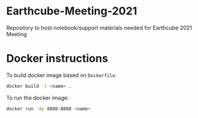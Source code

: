 # Earthcube-Meeting-2021
Repository to host notebook/support materials needed for Earthcube 2021 Meeting

# Docker instructions
To build docker image based on `Dockerfile`:
```bash
docker build -t <name> .
```

To run the docker image:
```bash
docker run -dp 8888:8888 <name>
```